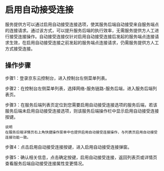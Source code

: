 # 启用自动接受连接

服务提供方可以通过启用自动接受连接选项，使其服务后端自动接受来自服务端点的连接请求。通过该方式，可以提升服务后端的执行效率，无需服务提供方人工进行接受连接操作。自动接受连接仅针对启用自动接受连接后发起的服务端点连接请求生效，在启用自动接受连接之前发起的服务端点连接请求，仍需服务提供方人工方式接受连接。

## 操作步骤

步骤1：登录京东云控制台，进入控制台左侧菜单列表。

步骤2：在控制台左侧菜单列表，选择网络-服务链路-服务后端，进入服务后端列表页。

步骤3：在服务后端列表页定位到您需要启用自动接受连接选项的服务后端，若该服务后端未启用自动接受连接选项，则该服务后端操作栏中显示启用自动接受连接按键。

	说明
	在服务后端详情页右上角快捷操作菜单中也提供启用自动接受连接操作，与列表页启用自动接受连接功能一致。

步骤4：点击启用自动接受连接按键，进入启用自动接受连接弹窗。

步骤5：确认相关信息，点击确定按键，启用自动接受连接，返回列表页或详情页查看服务后端自动接受连接属性变更情况。
